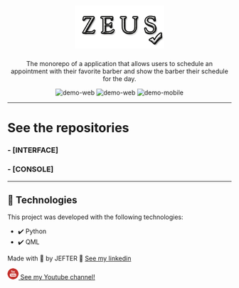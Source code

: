 <h1 align="center">
<br>
  <img src="./github/logo.png" alt="Gobarber" width="200">
<br>
</h1>

<p align="center">The monorepo of a application that allows users to schedule an appointment with their favorite barber and show the barber their schedule for the day.</p>

<div align="center" >
  <img src="./github/ZeusGif.gif" alt="demo-web" height="425">
  <img src="./github/ZeusGif2.gif" alt="demo-web" height="425">
  <img src="./github/AppGobarber.gif" alt="demo-mobile" height="425">
</div>

---

# See the repositories

### - [INTERFACE]
### - [CONSOLE]

---


## 🚀 Technologies

This project was developed with the following technologies:

- ✔️ Python 
- ✔️ QML

Made with 💜 by JEFTER 👋 [See my linkedin](https://www.linkedin.com/in/jefter-viana-361b781a5/)
<br>
<a href="https://www.youtube.com/watch?v=pREjLls6FaI&t=150s">
  <div style="align-self: center;align-items: center;" >
    <p><img src="./github/youtube.png" alt="Jefter Viana" style="border-radius: 50%;width: 25px; height: 25px;">
      See my Youtube channel!</p>
  </div>
</a>

 
